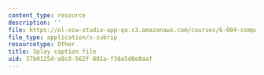 ```yaml
---
content_type: resource
description: ''
file: https://ol-ocw-studio-app-qa.s3.amazonaws.com/courses/6-004-computation-structures-spring-2017/37b0125da8c0562f801af38a5d0e8aaf_Teo5DweypWU.vtt
file_type: application/x-subrip
resourcetype: Other
title: 3play caption file
uid: 37b0125d-a8c0-562f-801a-f38a5d0e8aaf
---
```

